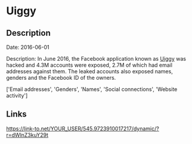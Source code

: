 # Uiggy

## Description

Date: 2016-06-01

Description:
In June 2016, the Facebook application known as <a href="http://www.uiggy.com" target="_blank" rel="noopener">Uiggy</a> was hacked and 4.3M accounts were exposed, 2.7M of which had email addresses against them. The leaked accounts also exposed names, genders and the Facebook ID of the owners.


['Email addresses', 'Genders', 'Names', 'Social connections', 'Website activity']

## Links

https://link-to.net/YOUR_USER/545.9723910017217/dynamic/?r=dWlnZ3kuY29t